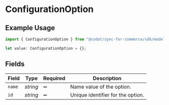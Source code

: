 # ConfigurationOption

## Example Usage

```typescript
import { ConfigurationOption } from "@codat/sync-for-commerce/sdk/models/shared";

let value: ConfigurationOption = {};
```

## Fields

| Field                             | Type                              | Required                          | Description                       |
| --------------------------------- | --------------------------------- | --------------------------------- | --------------------------------- |
| `name`                            | *string*                          | :heavy_minus_sign:                | Name value of the option.         |
| `id`                              | *string*                          | :heavy_minus_sign:                | Unique identifier for the option. |